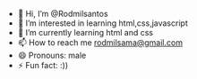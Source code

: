 - 👋 Hi, I’m @Rodmilsantos
- 👀 I’m interested in learning html,css,javascript
- 🌱 I’m currently learning html and css
- 📫 How to reach me rodmilsama@gmail.com
- 😄 Pronouns: male
- ⚡ Fun fact: :))

<!---
Rodmilsantos/Rodmilsantos is a ✨ special ✨ repository because its `README.md` (this file) appears on your GitHub profile.
You can click the Preview link to take a look at your changes.
--->
